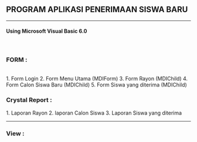 <h2> PROGRAM APLIKASI PENERIMAAN SISWA BARU </h2>
<hr>

<h4> Using Microsoft Visual Basic 6.0 <h4>
<br>


<h3> FORM : </h4><br>
1. Form Login
2. Form Menu Utama (MDIForm)
3. Form Rayon (MDIChild)
4. Form Calon Siswa Baru (MDIChild)
5. Form Siswa yang diterima (MDIChild) <br>


<h3> Crystal Report :</h3>
1. Laporan Rayon
2. laporan Calon Siswa
3. Laporan Siswa yang diterima <br>

<hr>

<h3>View :<h3>
